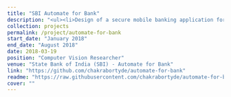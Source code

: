```yaml
---
title: "SBI Automate for Bank"
description: "<ul><li>Design of a secure mobile banking application for State Bank of India that includes enhanced login via face recognition, a feature to scan and submit mandate forms/cheques with automatic signature matching and verification.</li><li>Login was supported by a simple CNN tuned to detect faces in the wild and then compare the face embedding with the ones stored in the bank database for similarity.</li><li>Document processing was achieved through a smart cropping system with the help of OpenCV correcting for geometric distortions or deformations and edge/contour detection.</li><li>Same was followed by localization of regions of interest in the document and extracting essential information like the MICR code, amount, payee details and signature.</li><li>A convolutional Siamese Network provided the best results when tested for signature comparison and verification for features like dimension ratio and signature density.</li></ul>"
collection: projects
permalink: /project/automate-for-bank
start_date: "January 2018"
end_date: "August 2018"
date: 2018-03-19
position: "Computer Vision Researcher"
venue: "State Bank of India (SBI) - Automate for Bank"
link: "https://github.com/chakrabortyde/automate-for-bank"
readme: "https://raw.githubusercontent.com/chakrabortyde/automate-for-bank/main/README.md"
cover: ""
---
```

